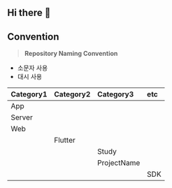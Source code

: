 ## Hi there 👋

<!--

**Here are some ideas to get you started:**

🙋‍♀️ A short introduction - what is your organization all about?
🌈 Contribution guidelines - how can the community get involved?
👩‍💻 Useful resources - where can the community find your docs? Is there anything else the community should know?
🍿 Fun facts - what does your team eat for breakfast?
🧙 Remember, you can do mighty things with the power of [Markdown](https://docs.github.com/github/writing-on-github/getting-started-with-writing-and-formatting-on-github/basic-writing-and-formatting-syntax)
-->

## Convention
> **Repository Naming Convention**
* 소문자 사용
* 대시 사용

|Category1|Category2|Category3|etc|
|:--------|:--------|:--------|:---|
|App||||
|Server||||
|Web||||
||Flutter|||
|||Study||
|||ProjectName||
||||SDK|
